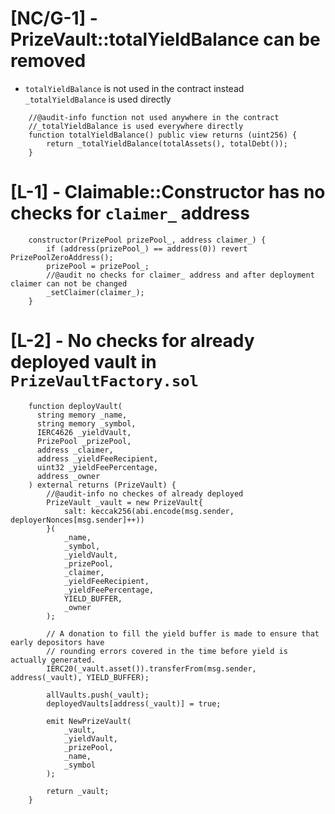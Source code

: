 # [NC/G-1] - PrizeVault::totalYieldBalance can be removed
- `totalYieldBalance` is not used in the contract instead `_totalYieldBalance` is used directly
```
    //@audit-info function not used anywhere in the contract
    //_totalYieldBalance is used everywhere directly
    function totalYieldBalance() public view returns (uint256) {
        return _totalYieldBalance(totalAssets(), totalDebt());
    }
```
# [L-1] - Claimable::Constructor has no checks for `claimer_` address
```
    constructor(PrizePool prizePool_, address claimer_) {
        if (address(prizePool_) == address(0)) revert PrizePoolZeroAddress();
        prizePool = prizePool_;
        //@audit no checks for claimer_ address and after deployment claimer can not be changed
        _setClaimer(claimer_);
    }
```
# [L-2] - No checks for already deployed vault in `PrizeVaultFactory.sol`
```
    function deployVault(
      string memory _name,
      string memory _symbol,
      IERC4626 _yieldVault,
      PrizePool _prizePool,
      address _claimer,
      address _yieldFeeRecipient,
      uint32 _yieldFeePercentage,
      address _owner
    ) external returns (PrizeVault) {
        //@audit-info no checkes of already deployed
        PrizeVault _vault = new PrizeVault{
            salt: keccak256(abi.encode(msg.sender, deployerNonces[msg.sender]++))
        }(
            _name,
            _symbol,
            _yieldVault,
            _prizePool,
            _claimer,
            _yieldFeeRecipient,
            _yieldFeePercentage,
            YIELD_BUFFER,
            _owner
        );

        // A donation to fill the yield buffer is made to ensure that early depositors have
        // rounding errors covered in the time before yield is actually generated.
        IERC20(_vault.asset()).transferFrom(msg.sender, address(_vault), YIELD_BUFFER);

        allVaults.push(_vault);
        deployedVaults[address(_vault)] = true;

        emit NewPrizeVault(
            _vault,
            _yieldVault,
            _prizePool,
            _name,
            _symbol
        );

        return _vault;
    }
```